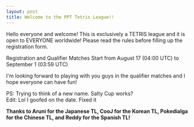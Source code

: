 ```yaml
---
layout: post
title: Welcome to the PPT Tetris League!!
---
```


Hello everyone and welcome! This is exclusively a TETRIS league and it is open to EVERYONE worldwide! Please read the rules before filling up the registration form.

Registration and Qualifier Matches Start from August 17 (04:00 UTC) to September 1 (03:59 UTC)

I'm looking forward to playing with you guys in the qualifier matches and I hope everyone can have fun!


PS: Trying to think of a new name. Salty Cup works?  
Edit: Lol I goofed on the date. Fixed it

**Thanks to Aruni for the Japanese TL, CooJ for the Korean TL, Pokedialga for the Chinese TL, and Reddy for the Spanish TL!**
